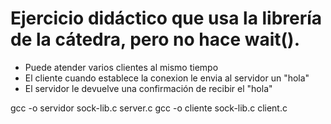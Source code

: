 # Ejercicio didáctico que usa la librería de la cátedra, pero no hace wait().

* Puede atender varios clientes al mismo tiempo
* El cliente cuando establece la conexion le envia al servidor un "hola"
* El servidor le devuelve una confirmación de recibir el "hola"

gcc -o servidor sock-lib.c server.c 
gcc -o cliente sock-lib.c client.c 
